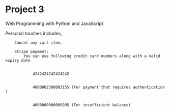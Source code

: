 # Project 3

Web Programming with Python and JavaScript


Personal touches includes,


       
        Cancel any cart item.

        Stripe payment:
            You can use following credit card numbers along with a valid expiry date
                
                
                4242424242424242


                4000002500003155 (For payment that requires authentication )


                4000000000009995 (For insufficient balance)